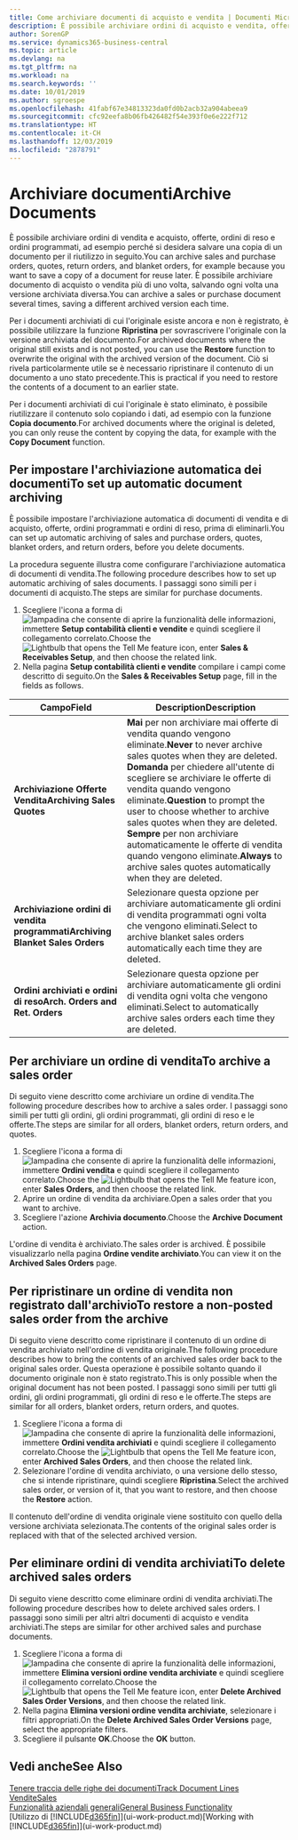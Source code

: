 ```yaml
---
title: Come archiviare documenti di acquisto e vendita | Documenti Microsoft
description: È possibile archiviare ordini di acquisto e vendita, offerte, ordini di reso e ordini programmati e utilizzare il documento archiviato per ricreare il documento da cui è stato archiviato.
author: SorenGP
ms.service: dynamics365-business-central
ms.topic: article
ms.devlang: na
ms.tgt_pltfrm: na
ms.workload: na
ms.search.keywords: ''
ms.date: 10/01/2019
ms.author: sgroespe
ms.openlocfilehash: 41fabf67e34813323da0fd0b2acb32a904abeea9
ms.sourcegitcommit: cfc92eefa8b06fb426482f54e393f0e6e222f712
ms.translationtype: HT
ms.contentlocale: it-CH
ms.lasthandoff: 12/03/2019
ms.locfileid: "2878791"
---
```

# <a name="archive-documents"></a><span data-ttu-id="ed9d3-103">Archiviare documenti</span><span class="sxs-lookup"><span data-stu-id="ed9d3-103">Archive Documents</span></span>
<span data-ttu-id="ed9d3-104">È possibile archiviare ordini di vendita e acquisto, offerte, ordini di reso e ordini programmati, ad esempio perché si desidera salvare una copia di un documento per il riutilizzo in seguito.</span><span class="sxs-lookup"><span data-stu-id="ed9d3-104">You can archive sales and purchase orders, quotes, return orders, and blanket orders, for example because you want to save a copy of a document for reuse later.</span></span> <span data-ttu-id="ed9d3-105">È possibile archiviare documento di acquisto o vendita più di uno volta, salvando ogni volta una versione archiviata diversa.</span><span class="sxs-lookup"><span data-stu-id="ed9d3-105">You can archive a sales or purchase document several times, saving a different archived version each time.</span></span>

<span data-ttu-id="ed9d3-106">Per i documenti archiviati di cui l'originale esiste ancora e non è registrato, è possibile utilizzare la funzione **Ripristina** per sovrascrivere l'originale con la versione archiviata del documento.</span><span class="sxs-lookup"><span data-stu-id="ed9d3-106">For archived documents where the original still exists and is not posted, you can use the **Restore** function to overwrite the original with the archived version of the document.</span></span> <span data-ttu-id="ed9d3-107">Ciò si rivela particolarmente utile se è necessario ripristinare il contenuto di un documento a uno stato precedente.</span><span class="sxs-lookup"><span data-stu-id="ed9d3-107">This is practical if you need to restore the contents of a document to an earlier state.</span></span>

<span data-ttu-id="ed9d3-108">Per i documenti archiviati di cui l'originale è stato eliminato, è possibile riutilizzare il contenuto solo copiando i dati, ad esempio con la funzione **Copia documento**.</span><span class="sxs-lookup"><span data-stu-id="ed9d3-108">For archived documents where the original is deleted, you can only reuse the content by copying the data, for example with the **Copy Document** function.</span></span>   

## <a name="to-set-up-automatic-document-archiving"></a><span data-ttu-id="ed9d3-109">Per impostare l'archiviazione automatica dei documenti</span><span class="sxs-lookup"><span data-stu-id="ed9d3-109">To set up automatic document archiving</span></span>  
<span data-ttu-id="ed9d3-110">È possibile impostare l'archiviazione automatica di documenti di vendita e di acquisto, offerte, ordini programmati e ordini di reso, prima di eliminarli.</span><span class="sxs-lookup"><span data-stu-id="ed9d3-110">You can set up automatic archiving of sales and purchase orders, quotes, blanket orders, and return orders, before you delete documents.</span></span>

<span data-ttu-id="ed9d3-111">La procedura seguente illustra come configurare l'archiviazione automatica di documenti di vendita.</span><span class="sxs-lookup"><span data-stu-id="ed9d3-111">The following procedure describes how to set up automatic archiving of sales documents.</span></span> <span data-ttu-id="ed9d3-112">I passaggi sono simili per i documenti di acquisto.</span><span class="sxs-lookup"><span data-stu-id="ed9d3-112">The steps are similar for purchase documents.</span></span>
1.  <span data-ttu-id="ed9d3-113">Scegliere l'icona a forma di ![lampadina che consente di aprire la funzionalità delle informazioni](media/ui-search/search_small.png "Informazioni sull'operazione che si desidera eseguire"), immettere **Setup contabilità clienti e vendite** e quindi scegliere il collegamento correlato.</span><span class="sxs-lookup"><span data-stu-id="ed9d3-113">Choose the ![Lightbulb that opens the Tell Me feature](media/ui-search/search_small.png "Tell me what you want to do") icon, enter **Sales & Receivables Setup**, and then choose the related link.</span></span>
2. <span data-ttu-id="ed9d3-114">Nella pagina **Setup contabilità clienti e vendite** compilare i campi come descritto di seguito.</span><span class="sxs-lookup"><span data-stu-id="ed9d3-114">On the **Sales & Receivables Setup** page, fill in the fields as follows.</span></span>

|<span data-ttu-id="ed9d3-115">Campo</span><span class="sxs-lookup"><span data-stu-id="ed9d3-115">Field</span></span>|<span data-ttu-id="ed9d3-116">Description</span><span class="sxs-lookup"><span data-stu-id="ed9d3-116">Description</span></span>|
|-----|-----------|
|<span data-ttu-id="ed9d3-117">**Archiviazione Offerte Vendita**</span><span class="sxs-lookup"><span data-stu-id="ed9d3-117">**Archiving Sales Quotes**</span></span>|<span data-ttu-id="ed9d3-118">**Mai** per non archiviare mai offerte di vendita quando vengono eliminate.</span><span class="sxs-lookup"><span data-stu-id="ed9d3-118">**Never** to never archive sales quotes when they are deleted.</span></span> <span data-ttu-id="ed9d3-119">**Domanda** per chiedere all'utente di scegliere se archiviare le offerte di vendita quando vengono eliminate.</span><span class="sxs-lookup"><span data-stu-id="ed9d3-119">**Question** to prompt the user to choose whether to archive sales quotes when they are deleted.</span></span> <span data-ttu-id="ed9d3-120">**Sempre** per non archiviare automaticamente le offerte di vendita quando vengono eliminate.</span><span class="sxs-lookup"><span data-stu-id="ed9d3-120">**Always** to archive sales quotes automatically when they are deleted.</span></span>|
|<span data-ttu-id="ed9d3-121">**Archiviazione ordini di vendita programmati**</span><span class="sxs-lookup"><span data-stu-id="ed9d3-121">**Archiving Blanket Sales Orders**</span></span>|<span data-ttu-id="ed9d3-122">Selezionare questa opzione per archiviare automaticamente gli ordini di vendita programmati ogni volta che vengono eliminati.</span><span class="sxs-lookup"><span data-stu-id="ed9d3-122">Select to archive blanket sales orders automatically each time they are deleted.</span></span>|
|<span data-ttu-id="ed9d3-123">**Ordini archiviati e ordini di reso**</span><span class="sxs-lookup"><span data-stu-id="ed9d3-123">**Arch. Orders and Ret. Orders**</span></span>|<span data-ttu-id="ed9d3-124">Selezionare questa opzione per archiviare automaticamente gli ordini di vendita ogni volta che vengono eliminati.</span><span class="sxs-lookup"><span data-stu-id="ed9d3-124">Select to automatically archive sales orders each time they are deleted.</span></span>|

## <a name="to-archive-a-sales-order"></a><span data-ttu-id="ed9d3-125">Per archiviare un ordine di vendita</span><span class="sxs-lookup"><span data-stu-id="ed9d3-125">To archive a sales order</span></span>
<span data-ttu-id="ed9d3-126">Di seguito viene descritto come archiviare un ordine di vendita.</span><span class="sxs-lookup"><span data-stu-id="ed9d3-126">The following procedure describes how to archive a sales order.</span></span> <span data-ttu-id="ed9d3-127">I passaggi sono simili per tutti gli ordini, gli ordini programmati, gli ordini di reso e le offerte.</span><span class="sxs-lookup"><span data-stu-id="ed9d3-127">The steps are similar for all orders, blanket orders, return orders, and quotes.</span></span>

1.  <span data-ttu-id="ed9d3-128">Scegliere l'icona a forma di ![lampadina che consente di aprire la funzionalità delle informazioni](media/ui-search/search_small.png "Informazioni sull'operazione che si desidera eseguire"), immettere **Ordini vendita** e quindi scegliere il collegamento correlato.</span><span class="sxs-lookup"><span data-stu-id="ed9d3-128">Choose the ![Lightbulb that opens the Tell Me feature](media/ui-search/search_small.png "Tell me what you want to do") icon, enter **Sales Orders**, and then choose the related link.</span></span>  
2.  <span data-ttu-id="ed9d3-129">Aprire un ordine di vendita da archiviare.</span><span class="sxs-lookup"><span data-stu-id="ed9d3-129">Open a sales order that you want to archive.</span></span>  
3.  <span data-ttu-id="ed9d3-130">Scegliere l'azione **Archivia documento**.</span><span class="sxs-lookup"><span data-stu-id="ed9d3-130">Choose the **Archive Document** action.</span></span>

<span data-ttu-id="ed9d3-131">L'ordine di vendita è archiviato.</span><span class="sxs-lookup"><span data-stu-id="ed9d3-131">The sales order is archived.</span></span> <span data-ttu-id="ed9d3-132">È possibile visualizzarlo nella pagina **Ordine vendite archiviato**.</span><span class="sxs-lookup"><span data-stu-id="ed9d3-132">You can view it on the **Archived Sales Orders** page.</span></span>

## <a name="to-restore-a-non-posted-sales-order-from-the-archive"></a><span data-ttu-id="ed9d3-133">Per ripristinare un ordine di vendita non registrato dall'archivio</span><span class="sxs-lookup"><span data-stu-id="ed9d3-133">To restore a non-posted sales order from the archive</span></span>
<span data-ttu-id="ed9d3-134">Di seguito viene descritto come ripristinare il contenuto di un ordine di vendita archiviato nell'ordine di vendita originale.</span><span class="sxs-lookup"><span data-stu-id="ed9d3-134">The following procedure describes how to bring the contents of an archived sales order back to the original sales order.</span></span> <span data-ttu-id="ed9d3-135">Questa operazione è possibile soltanto quando il documento originale non è stato registrato.</span><span class="sxs-lookup"><span data-stu-id="ed9d3-135">This is only possible when the original document has not been posted.</span></span> <span data-ttu-id="ed9d3-136">I passaggi sono simili per tutti gli ordini, gli ordini programmati, gli ordini di reso e le offerte.</span><span class="sxs-lookup"><span data-stu-id="ed9d3-136">The steps are similar for all orders, blanket orders, return orders, and quotes.</span></span>

1. <span data-ttu-id="ed9d3-137">Scegliere l'icona a forma di ![lampadina che consente di aprire la funzionalità delle informazioni](media/ui-search/search_small.png "Informazioni sull'operazione che si desidera eseguire"), immettere **Ordini vendita archiviati** e quindi scegliere il collegamento correlato.</span><span class="sxs-lookup"><span data-stu-id="ed9d3-137">Choose the ![Lightbulb that opens the Tell Me feature](media/ui-search/search_small.png "Tell me what you want to do") icon, enter **Archived Sales Orders**, and then choose the related link.</span></span>
2. <span data-ttu-id="ed9d3-138">Selezionare l'ordine di vendita archiviato, o una versione dello stesso, che si intende ripristinare, quindi scegliere **Ripristina**.</span><span class="sxs-lookup"><span data-stu-id="ed9d3-138">Select the archived sales order, or version of it, that you want to restore, and then choose the **Restore** action.</span></span>  

<span data-ttu-id="ed9d3-139">Il contenuto dell'ordine di vendita originale viene sostituito con quello della versione archiviata selezionata.</span><span class="sxs-lookup"><span data-stu-id="ed9d3-139">The contents of the original sales order is replaced with that of the selected archived version.</span></span>

## <a name="to-delete-archived-sales-orders"></a><span data-ttu-id="ed9d3-140">Per eliminare ordini di vendita archiviati</span><span class="sxs-lookup"><span data-stu-id="ed9d3-140">To delete archived sales orders</span></span>
<span data-ttu-id="ed9d3-141">Di seguito viene descritto come eliminare ordini di vendita archiviati.</span><span class="sxs-lookup"><span data-stu-id="ed9d3-141">The following procedure describes how to delete archived sales orders.</span></span> <span data-ttu-id="ed9d3-142">I passaggi sono simili per altri altri documenti di acquisto e vendita archiviati.</span><span class="sxs-lookup"><span data-stu-id="ed9d3-142">The steps are similar for other archived sales and purchase documents.</span></span>

1.  <span data-ttu-id="ed9d3-143">Scegliere l'icona a forma di ![lampadina che consente di aprire la funzionalità delle informazioni](media/ui-search/search_small.png "Informazioni sull'operazione che si desidera eseguire"), immettere **Elimina versioni ordine vendita archiviate** e quindi scegliere il collegamento correlato.</span><span class="sxs-lookup"><span data-stu-id="ed9d3-143">Choose the ![Lightbulb that opens the Tell Me feature](media/ui-search/search_small.png "Tell me what you want to do") icon, enter **Delete Archived Sales Order Versions**, and then choose the related link.</span></span>  
2.  <span data-ttu-id="ed9d3-144">Nella pagina **Elimina versioni ordine vendita archiviate**, selezionare i filtri appropriati.</span><span class="sxs-lookup"><span data-stu-id="ed9d3-144">On the **Delete Archived Sales Order Versions** page, select the appropriate filters.</span></span>  
3.  <span data-ttu-id="ed9d3-145">Scegliere il pulsante **OK**.</span><span class="sxs-lookup"><span data-stu-id="ed9d3-145">Choose the **OK** button.</span></span>

## <a name="see-also"></a><span data-ttu-id="ed9d3-146">Vedi anche</span><span class="sxs-lookup"><span data-stu-id="ed9d3-146">See Also</span></span>
[<span data-ttu-id="ed9d3-147">Tenere traccia delle righe dei documenti</span><span class="sxs-lookup"><span data-stu-id="ed9d3-147">Track Document Lines</span></span>](across-how-to-track-document-lines.md)  
[<span data-ttu-id="ed9d3-148">Vendite</span><span class="sxs-lookup"><span data-stu-id="ed9d3-148">Sales</span></span>](sales-manage-sales.md)  
[<span data-ttu-id="ed9d3-149">Funzionalità aziendali generali</span><span class="sxs-lookup"><span data-stu-id="ed9d3-149">General Business Functionality</span></span>](ui-across-business-areas.md)  
<span data-ttu-id="ed9d3-150">[Utilizzo di [!INCLUDE[d365fin](includes/d365fin_md.md)]](ui-work-product.md)</span><span class="sxs-lookup"><span data-stu-id="ed9d3-150">[Working with [!INCLUDE[d365fin](includes/d365fin_md.md)]](ui-work-product.md)</span></span>
